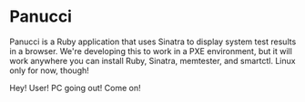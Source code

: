 # Panucci

Panucci is a Ruby application that uses Sinatra to display system test results in a browser.  We're developing this to work in a PXE environment, but it will work anywhere you can install Ruby, Sinatra, memtester, and smartctl.  Linux only for now, though!

Hey!  User!  PC going out!  Come on!
